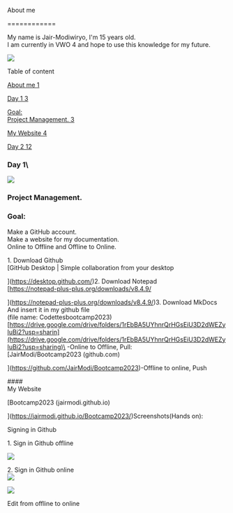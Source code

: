About me

============

My name is Jair-Modiwiryo, I'm 15 years old.\
I am currently in VWO 4 and hope to use this knowledge for my future.

![](https://lh4.googleusercontent.com/svKlgMg5WrVGMRIO7tHbje_yUfDG4pUy74pAOr4pXOawCRHa82BPThZBS0B1Xv-jIJbdP78JOdP1C45-y4xhuzCk9HbnYkaK6ee27htMt-tfiJq2ascJL5b5mhHH7ZI9Uvdq9xwCyMJp_lSYCl5G7Sg)

Table of content

[About me  1](https://docs.google.com/document/d/185yvF26pxlZtqARoPR5100r-KaYj6EzHvMkbH5-tbso/edit#heading=h.2i3megxdz74y)

[Day 1  3](https://docs.google.com/document/d/185yvF26pxlZtqARoPR5100r-KaYj6EzHvMkbH5-tbso/edit#heading=h.xdn40vcmrwf8)

[Goal:\
Project Management.  3](https://docs.google.com/document/d/185yvF26pxlZtqARoPR5100r-KaYj6EzHvMkbH5-tbso/edit#heading=h.qt478xmspapp)

[My Website  4](https://docs.google.com/document/d/185yvF26pxlZtqARoPR5100r-KaYj6EzHvMkbH5-tbso/edit#heading=h.mo2wynosquqm)

[Day 2  12](https://docs.google.com/document/d/185yvF26pxlZtqARoPR5100r-KaYj6EzHvMkbH5-tbso/edit#heading=h.7ni6qk9bgq9)

### Day 1\
![](https://lh6.googleusercontent.com/UlilQ887TQ0RaNJW-gxTML_0vjCpmJPUQ2jc4QTdkz-7i_9bYmtkEzNZSB6k2J-WQfRR0uIYg1ORXj7THTlAUWiKJgZfnyTUeRxrcaggFiB03WysLEu3wF7Pc1iCnMGikLyrmEbLsnCW3orCfFvTLYc)

### Project Management.

### Goal:

Make a GitHub account.\
Make a website for my documentation.\
Online to Offline and Offline to Online.

1\. Download Github\
 [GitHub Desktop | Simple collaboration from your desktop

](https://desktop.github.com/)2\. Download Notepad\
[https://notepad-plus-plus.org/downloads/v8.4.9/

](https://notepad-plus-plus.org/downloads/v8.4.9/)3\. Download MkDocs\
And insert it in my github file\
(file name: Codettesbootcamp2023)\
[https://drive.google.com/drive/folders/1rEbBA5UYhnrQrHGsEiU3D2dWEZyIuBi2?usp=sharin](https://drive.google.com/drive/folders/1rEbBA5UYhnrQrHGsEiU3D2dWEZyIuBi2?usp=sharing)\
-Online to Offline, Pull:\
[JairModi/Bootcamp2023 (github.com)

](https://github.com/JairModi/Bootcamp2023)-Offline to online, Push

####\
My Website

[Bootcamp2023 (jairmodi.github.io)

](https://jairmodi.github.io/Bootcamp2023/)Screenshots(Hands on):

Signing in Github

1\. Sign in Github offline

![](https://lh5.googleusercontent.com/M1WkizXNqKOZQ3PHtrfdi5kgSnzNzhOUT-6JHe-kCX9ziaTtUrqr5dU6I0-NLsrWFYfOItmt0rYmxrTkBnBgSTjXtU30RBNYaD44c_EFPURF597kaLAwWIKXLXNmw-416IwxFTetndkPtL4x_4gj8bU)

2\. Sign in Github online\
![](https://lh4.googleusercontent.com/aoiHz0XLLQ9OIYXqqO1KHwWHINmyasZahWP0NZ_ElhfqBFLkC7Yf550uilrTIDwdwG4-nlpHJqCmOsXRSWZzXzBQc9Onrco2yeGtqt_4AGmCSx6E-I1uMKiv6GaEhnjaIKOZ-HTpjRqIW1gRwpeehR0)

![](https://lh6.googleusercontent.com/IDs1IUC1QH7H_7OK5_1n7eeawjYY1_5lhzy0nyJQ1wqUt5JpbRPGU_r7HlUFYhssfW3XgAsDGBaNXcqaK7C80q5vPrUbgtjQ3bS8Ys5lKhTG3GC2a-feTL34IrQIlrHak9hh8YDR4R5WYjJaHywTJYY)

Edit from offline to online
